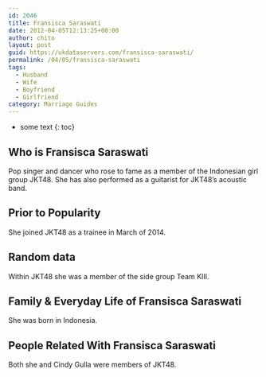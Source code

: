 ```yaml
---
id: 2046
title: Fransisca Saraswati
date: 2012-04-05T12:13:25+00:00
author: chito
layout: post
guid: https://ukdataservers.com/fransisca-saraswati/
permalink: /04/05/fransisca-saraswati
tags:
  - Husband
  - Wife
  - Boyfriend
  - Girlfriend
category: Marriage Guides
---
```


* some text
{: toc}


## Who is  Fransisca Saraswati
                  
                  
                  
Pop singer and dancer who rose to fame as a member of the Indonesian girl group JKT48. She has also performed as a guitarist for JKT48&#8217;s acoustic band.
                  
                
                
                
## Prior to Popularity 
                  
                  
                  
She joined JKT48 as a trainee in March of 2014.
                  
                
                
                
## Random data 
                  
                  
                  
Within JKT48 she was a member of the side group Team KIII.
                  
                
                
                
## Family & Everyday Life of Fransisca Saraswati
                  
                  
                  
She was born in Indonesia. 
                  
                
                
                
## People Related With  Fransisca Saraswati
                  
                  
                  
Both she and Cindy Gulla were members of JKT48. 
                  
                
              
            
          
          
          
    
    
  
